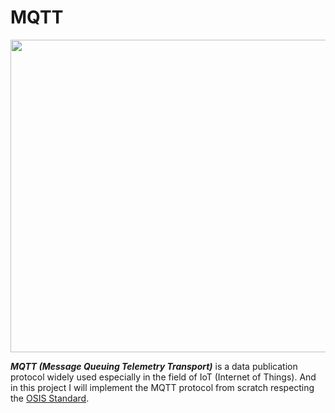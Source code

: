 # MQTT
<img width="1000px" height="500px" src="https://res.cloudinary.com/practicaldev/image/fetch/s--H-C1g_kO--/c_imagga_scale,f_auto,fl_progressive,h_900,q_auto,w_1600/https://dev-to-uploads.s3.amazonaws.com/uploads/articles/rljs2jhrhsff2t806wmx.jpeg" />

<strong><i>MQTT (Message Queuing Telemetry Transport)</i></strong> is a data publication protocol widely used especially in the field of IoT (Internet of Things).
And in this project I will implement the MQTT protocol from scratch respecting the [OSIS Standard](http://docs.oasis-open.org/mqtt/mqtt/v3.1.1/os/mqtt-v3.1.1-os.html).
